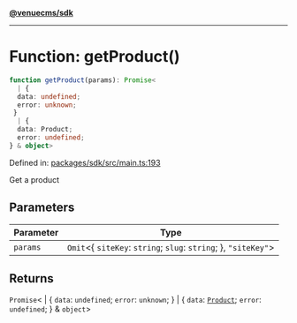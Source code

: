 [**@venuecms/sdk**](../Index.md)

***

# Function: getProduct()

```ts
function getProduct(params): Promise<
  | {
  data: undefined;
  error: unknown;
 }
  | {
  data: Product;
  error: undefined;
} & object>
```

Defined in: [packages/sdk/src/main.ts:193](https://github.com/venuecms/sdk/blob/6283acc845335a99eac7e210bd07dad1da30061f/packages/sdk/src/main.ts#L193)

Get a product

## Parameters

| Parameter | Type |
| ------ | ------ |
| `params` | `Omit`\<\{ `siteKey`: `string`; `slug`: `string`; \}, `"siteKey"`\> |

## Returns

`Promise`\<
  \| \{
  `data`: `undefined`;
  `error`: `unknown`;
 \}
  \| \{
  `data`: [`Product`](../type-aliases/Product.md);
  `error`: `undefined`;
 \} & `object`\>

